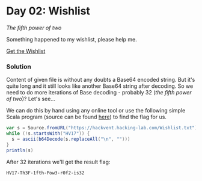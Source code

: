 # Day 02: Wishlist
*The fifth power of two*

Something happened to my wishlist, please help me.

[Get the Wishlist](files/Wishlist.txt)

### Solution
Content of given file is without any doubts a Base64 encoded string. But it's quite long and it still looks like another Base64 string after decoding. So we need to do more iterations of Base decoding - probably 32 (*the fifth power of two*)? Let's see...

We can do this by hand using any online tool or use the following simple Scala program (source can be found [here](../../src/main/scala/hackvent2017/Day02.scala)) to find the flag for us. 

```scala
var s = Source.fromURL("https://hackvent.hacking-lab.com/Wishlist.txt").mkString
while (!s.startsWith("HV17")) {
  s = ascii(b64Decode(s.replaceAll("\n", "")))
}
println(s)
```

After 32 iterations we'll get the result flag:

```
HV17-Th3F-1fth-Pow3-r0f2-is32
```